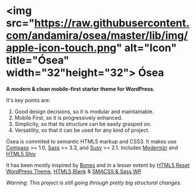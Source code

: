 # <img src="https://raw.githubusercontent.com/andamira/osea/master/lib/img/apple-icon-touch.png" alt="Icon" title="Ósea" width="32"height="32"> Ósea

**A modern & clean mobile-first starter theme for WordPress.**

It's key points are:

1. Good design decisions, so it is modular and maintainable.
1. Mobile First, so it is progressively enhanced.
1. Simplicity, so that its structure can be easily grasped on.
1. Versatility, so that it can be used for any kind of project.

Ósea is commited to semantic HTML5 markup and CSS3. It makes use [Compass](http://compass-style.org) >= 1.0, [Sass](http://sass-lang.com/) >= 3.3, and [Susy](http://susy.oddbird.net/) >= 2.1. Includes [Modernizr](http://modernizr.com/) and [HTML5 Shiv](https://github.com/aFarkas/html5shiv)


It has been mostly inspired by [Bones](https://github.com/eddiemachado/bones) and in a lesser extent by [HTML5 Reset WordPress Theme](https://github.com/murtaugh/HTML5-Reset-WordPress-Theme), [HTML5 Blank](https://github.com/toddmotto/html5blank) & [SMACSS & Sass WP](https://github.com/websanya/smacss-sass-wp)



_Warning: This project is still going through pretty big structural changes._

